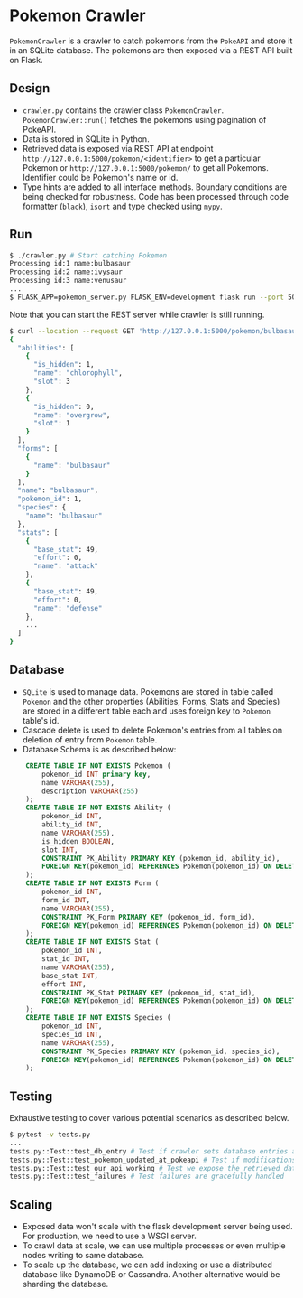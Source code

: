 # Pokemon Crawler

`PokemonCrawler` is a crawler to catch pokemons from the `PokeAPI` and store it in an SQLite database. The pokemons are then exposed via a REST API built on Flask.

## Design
* `crawler.py` contains the crawler class `PokemonCrawler`. `PokemonCrawler::run()` fetches the pokemons using pagination of PokeAPI.
* Data is stored in SQLite in Python.
* Retrieved data is exposed via REST API at endpoint `http://127.0.0.1:5000/pokemon/<identifier>` to get a particular Pokemon or `http://127.0.0.1:5000/pokemon/` to get all Pokemons. Identifier could be Pokemon's name or id.
* Type hints are added to all interface methods. Boundary conditions are being checked for robustness. Code has been processed through code formatter (`black`), `isort` and type checked using `mypy`.

## Run

```bash
$ ./crawler.py # Start catching Pokemon
Processing id:1 name:bulbasaur
Processing id:2 name:ivysaur
Processing id:3 name:venusaur
...
$ FLASK_APP=pokemon_server.py FLASK_ENV=development flask run --port 5000 # Start the REST server
```
Note that you can start the REST server while crawler is still running.
```bash
$ curl --location --request GET 'http://127.0.0.1:5000/pokemon/bulbasaur'
{
  "abilities": [
    {
      "is_hidden": 1, 
      "name": "chlorophyll", 
      "slot": 3
    }, 
    {
      "is_hidden": 0, 
      "name": "overgrow", 
      "slot": 1
    }
  ], 
  "forms": [
    {
      "name": "bulbasaur"
    }
  ], 
  "name": "bulbasaur", 
  "pokemon_id": 1, 
  "species": {
    "name": "bulbasaur"
  }, 
  "stats": [
    {
      "base_stat": 49, 
      "effort": 0, 
      "name": "attack"
    }, 
    {
      "base_stat": 49, 
      "effort": 0, 
      "name": "defense"
    }, 
    ...
  ]
}

```

## Database
* `SQLite` is used to manage data. Pokemons are stored in table called `Pokemon` and the other properties (Abilities, Forms, Stats and Species) are stored in a different table each and uses foreign key to `Pokemon` table's id.
* Cascade delete is used to delete Pokemon's entries from all tables on deletion of entry from `Pokemon` table.
* Database Schema is as described below:
```sql
    CREATE TABLE IF NOT EXISTS Pokemon (
        pokemon_id INT primary key,
        name VARCHAR(255),
        description VARCHAR(255)
    );
    CREATE TABLE IF NOT EXISTS Ability (
        pokemon_id INT,
        ability_id INT,
        name VARCHAR(255),
        is_hidden BOOLEAN,
        slot INT,
        CONSTRAINT PK_Ability PRIMARY KEY (pokemon_id, ability_id),
        FOREIGN KEY(pokemon_id) REFERENCES Pokemon(pokemon_id) ON DELETE CASCADE
    );
    CREATE TABLE IF NOT EXISTS Form (
        pokemon_id INT,
        form_id INT,
        name VARCHAR(255),
        CONSTRAINT PK_Form PRIMARY KEY (pokemon_id, form_id),
        FOREIGN KEY(pokemon_id) REFERENCES Pokemon(pokemon_id) ON DELETE CASCADE
    );
    CREATE TABLE IF NOT EXISTS Stat (
        pokemon_id INT,
        stat_id INT,
        name VARCHAR(255),
        base_stat INT,
        effort INT,
        CONSTRAINT PK_Stat PRIMARY KEY (pokemon_id, stat_id),
        FOREIGN KEY(pokemon_id) REFERENCES Pokemon(pokemon_id) ON DELETE CASCADE
    );
    CREATE TABLE IF NOT EXISTS Species (
        pokemon_id INT,
        species_id INT,
        name VARCHAR(255),
        CONSTRAINT PK_Species PRIMARY KEY (pokemon_id, species_id),
        FOREIGN KEY(pokemon_id) REFERENCES Pokemon(pokemon_id) ON DELETE CASCADE
    );
```
## Testing
Exhaustive testing to cover various potential scenarios as described below. 
```bash
$ pytest -v tests.py
...
tests.py::Test::test_db_entry # Test if crawler sets database entries appropriately
tests.py::Test::test_pokemon_updated_at_pokeapi # Test if modifications at PokeAPI are updated properly
tests.py::Test::test_our_api_working # Test we expose the retrieved data correctly
tests.py::Test::test_failures # Test failures are gracefully handled
```

## Scaling
* Exposed data won't scale with the flask development server being used. For production, we need to use a WSGI server.
* To crawl data at scale, we can use multiple processes or even multiple nodes writing to same database.
* To scale up the database, we can add indexing or use a distributed database like DynamoDB or Cassandra. Another alternative would be sharding the database.
